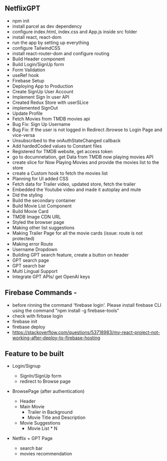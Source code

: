 ## NetflixGPT

- npm init
- install parcel as dev dependency
- configure index.html, index.css and App.js inside src folder
- install react, react-dom
- run the app by setting up everything
- configure TailwindCSS
- install react-router-dom and configure routing
- Build Header component
- Build Login/SignUp form
- Form Validation
- useRef hook
- Firebase Setup
- Deploying App to Production
- Create SignUp User Account
- Implement Sign In user API
- Created Redux Store with userSLice
- implemented SignOut
- Update Profile
- Fetch Movies from TMDB movies api
- Bug Fix: Sign Up Username
- Bug Fix: If the user is not logged in Redirect /browse to Login Page and vice-versa
- Unsubscribed to the onAuthStateChanged callback
- Add hardedCoded values to Constant files
- Registered for TMDB website, get access token
- go to documnetation, get Data from TMDB now playing movies API 
- create slice for Now Playing Movies and provide the movies list to the store
- create a Custom hook to fetch the movies list
- Planning for UI added CSS
- Fetch data for Trailer video, updated store, fetch the trailer
- Embedded the Youtube video and made it autoplay and mute
- Did the styling
- Build the secondary container
- Build Movie List Component
- Build Movie Card
- TMDB Image CDN URL
- Styled the browser page
- Making other list suggestions
- Making Trailer Page for all the movie cards (issue: route is not protected)
- Making error Route
- Username Dropdown
- Building GPT search feature, create a button on header
- GPT search page
- GPT search bar
- Multi Lingual Support
- Integrate GPT APIs/ get OpenAI keys


## Firebase Commands - 
- before rinning the command 'firebase login'. Please install firebase CLI using the command
"npm install -g firebase-tools"
- check with firbase login
- firebase init
- firebase deploy
- https://stackoverflow.com/questions/53718983/my-react-project-not-working-after-deploy-to-firebase-hosting



## Feature to be built

- Login/Signup

  - SignIn/SignUp form
  - redirect to Browse page

- BrowsePage (after authentication)

  - Header
  - Main Movie
    - Trailer in Background
    - Movie Title and Description
  - Movie Suggestions
    - Movie List \* N

- Netflix + GPT Page
  - search bar
  - movies recommendation
